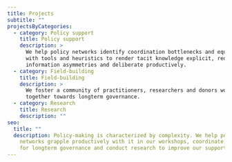 ```yaml
---
title: Projects
subtitle: ""
projectsByCategories:
  - category: Policy support
    title: Policy support
    description: >
      We help policy networks identify coordination bottlenecks and equip them
      with tools and heuristics to render tacit knowledge explicit, reduce
      information asymmetries and deliberate productively.
  - category: Field-building
    title: Field-building
    description: >
      We foster a community of practitioners, researchers and donors working
      together towards longterm governance.
  - category: Research
    title: Research
    description: ""
seo:
  title: ""
  description: Policy-making is characterized by complexity. We help policy
    networks grapple productively with it in our workshops, coordinate a network
    for longterm governance and conduct research to improve our support.
---
```

